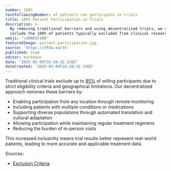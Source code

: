 ```yaml
---
number: 100%
textFollowingNumber: of patients can participate in trials
title: 100% Patient Participation in Trials
description: >-
  By removing traditional barriers and using decentralized trials, we can
  include the 100% of patients typically excluded from clinical research
emoji: "\U0001F30D"
featuredImage: patient-participation.jpg
source: 'https://dfda.earth'
published: true
editor: markdown
date: '2025-02-09T16:20:32.136Z'
dateCreated: '2025-02-09T16:20:32.136Z'
---
```


Traditional clinical trials exclude up to [85%](https://www.ncbi.nlm.nih.gov/pubmed/14628985) of willing participants due to strict eligibility criteria and geographical limitations. Our decentralized approach removes these barriers by:

- Enabling participation from any location through remote monitoring
- Including patients with multiple conditions or medications
- Supporting diverse populations through automated translation and cultural adaptation
- Allowing participation while maintaining regular treatment regimens
- Reducing the burden of in-person visits

This increased inclusivity means trial results better represent real-world patients, leading to more accurate and applicable treatment data. 

Sources:
- [Exclusion Criteria](https://www.ncbi.nlm.nih.gov/pubmed/14628985)

